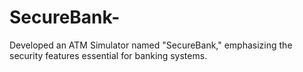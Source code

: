 # SecureBank-
Developed an ATM Simulator named "SecureBank," emphasizing the security features essential for banking systems.

